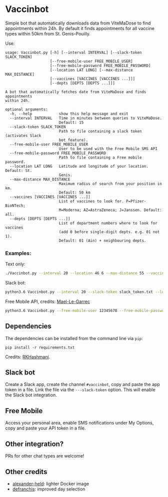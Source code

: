 # Vaccinbot

Simple bot that automatically downloads data from ViteMaDose to find appointments within 24h. 
By default it finds appointments for all vaccine types within 50km from St. Genis-Pouilly.

Use:

```
usage: Vaccinbot.py [-h] [--interval INTERVAL] [--slack-token SLACK_TOKEN]
                    [--free-mobile-user FREE_MOBILE_USER]
                    [--free-mobile-password FREE_MOBILE_PASSWORD]
                    [--location LAT LONG] [--max-distance MAX_DISTANCE]
                    [--vaccines [VACCINES [VACCINES ...]]]
                    [--depts [DEPTS [DEPTS ...]]]

A bot that automatically fetches date from ViteMaDose and finds appointments
within 24h.

optional arguments:
  -h, --help            show this help message and exit
  --interval INTERVAL   Time in minutes between queries to ViteMaDose.
                        Default: 15
  --slack-token SLACK_TOKEN
                        Path to file containing a slack token (activates Slack
                        bot feature).
  --free-mobile-user FREE_MOBILE_USER
                        User to be used with the Free Mobile SMS API
  --free-mobile-password FREE_MOBILE_PASSWORD
                        Path to file containing a Free mobile password.
  --location LAT LONG   Latitude and longitude of your location. Default: St.
                        Genis.
  --max-distance MAX_DISTANCE
                        Maximum radius of search from your position in km.
                        Default: 50 km
  --vaccines [VACCINES [VACCINES ...]]
                        List of vaccines to look for. P=Pfizer-BioNTech;
                        M=Moderna; AZ=AstraZeneca; J=Janssen. Default: all.
  --depts [DEPTS [DEPTS ...]]
                        List of department numbers where to look for vaccines
                        (add 0 before single-digit depts. e.g. 01 not 1).
                        Default: 01 (Ain) + neighbouring depts.
```

### Examples:

Text only:

```bash
./Vaccinbot.py --interval 20 --location 46 6 --max-distance 55 --vaccines P  
```

Slack bot:

```bash
python3.6 Vaccinbot.py --interval 20 --slack-token slack_token.txt --location 46 6 --max-distance 55 --vaccines AZ J 
```

Free Mobile API, credits: [Mael-Le-Garrec](https://github.com/Mael-Le-Garrec)

```bash
python3.6 Vaccinbot.py --free-mobile-user 12345678 --free-mobile-password free_password.txt
```

## Dependencies

The dependencies can be installed from the command line via `pip`:
```
pip install -r requirements.txt
```

Credits: [RKHashmani](https://github.com/RKHashmani).

## Slack bot

Create a Slack app, create the channel ```#vaccinbot```, copy and paste the app token in a file. Link the file via the ```---slack-token``` option.
This will enable the Slack bot integration.

## Free Mobile

Access your personal area, enable SMS notifications under My Options, copy and paste your API token in a file. 

## Other integration?

PRs for other chat types are welcome!


## Other credits

* [alexander-held](https://github.com/alexander-held): lighter Docker image
* [defranchis](https://github.com/defranchis): improved day selection
